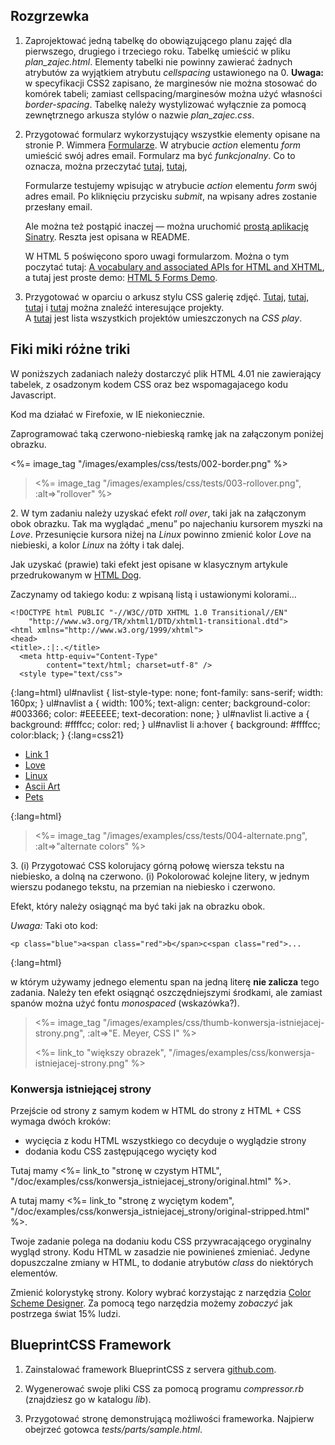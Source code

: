 ## Rozgrzewka


<!--

1. Zaczynamy od przeanalizowania różnych stylizacji prostej tabelki z
  [CSS Table Gallery](http://icant.co.uk/csstablegallery).
  Inne stylizacje ogladamy przez RSS Feed, albo wpisując URL:
  *http://icant.co.uk/csstablegallery/index.php?css=***mała liczba całkowita**.

-->

1. Zaprojektować jedną tabelkę do obowiązującego planu zajęć
   dla pierwszego, drugiego i trzeciego roku.
   Tabelkę umieścić w pliku *plan\_zajec.html*.
   Elementy tabelki nie powinny zawierać żadnych atrybutów za
   wyjątkiem atrybutu *cellspacing* ustawionego na 0.
   **Uwaga:** w specyfikacji CSS2 zapisano, że marginesów nie można stosować do komórek tabeli;
   zamiast cellspacing/marginesów można użyć własności *border-spacing*.
   Tabelkę należy wystylizować wyłącznie za pomocą zewnętrznego arkusza
   stylów o nazwie *plan\_zajec.css*.

1. Przygotować formularz wykorzystujący wszystkie elementy
   opisane na stronie P. Wimmera
   [Formularze](http://neuron.bednarska.edu.pl/html/form/form.htm).
   W atrybucie *action* elementu *form* umieścić
   swój adres email.
   Formularz ma być *funkcjonalny*. Co to oznacza, można
   przeczytać 
   [tutaj](http://articles.sitepoint.com/article/fancy-form-design-css),
   [tutaj](http://articles.sitepoint.com/article/steps-useable-forms),

   Formularze testujemy wpisując w atrybucie *action* elementu *form*
   swój adres email. Po kliknięciu przycisku *submit*,
   na wpisany adres zostanie przesłany email.
  
   Ale można też postąpić inaczej — można uruchomić 
   [prostą aplikację Sinatry](http://github.com/wbzyl/jquery-form).
   Reszta jest opisana w README.   


   W HTML 5 poświęcono sporo uwagi formularzom.
   Można o tym poczytać tutaj:
   [A vocabulary and associated APIs for HTML and XHTML](http://www.w3.org/TR/html5/forms.html), a tutaj jest proste demo:
   [HTML 5 Forms Demo](http://brucelawson.co.uk/tests/html5-forms-demo.html).

1. Przygotować w oparciu o arkusz stylu CSS galerię zdjęć.
   [Tutaj](http://www.cssplay.co.uk/menu/gallery_100.html),
   [tutaj](http://www.cssplay.co.uk/menu/gallery3l.html),
   [tutaj](http://www.cssplay.co.uk/menu/art_gallery.html) i
   [tutaj](http://www.cssplay.co.uk/menu/lightbox.html)
   można znaleźć interesujące projekty.<br/>
   A [tutaj](http://www.cssplay.co.uk/menu)
   jest lista wszystkich projektów umieszczonych na *CSS play*.

<!--
1. Zaprojektować tabelkę do
   [własności i wartości CSS dotyczących tekstu](http://www.w3.org/TR/CSS21/text.html).
   Tak jak poprzedni do wystylizowania tabelkę należy
   użyć zewnętrznego arkusza stylów. Tabelkę
   umieścić w pliku *text.html*, a arkusz
   stylu &#x2014; *text.css*.

1. Wystylizować program telewizyjny ze strony
   [TELEwizji](http://www.telewizja.info.pl/index.php).

1. Wybrany CSS stylizujący galerię zdjęć przepisać w SASS.
   Sparametryzować galerię, tzn. nazwać *magiczne* stałe
   występujące w arkuszu, tak aby można było je zmieniać,
   dostosowując arkusz do zdjęć różnej wielkości.
-->


## Fiki miki różne triki

W poniższych zadaniach należy dostarczyć plik HTML 4.01
nie zawierający tabelek, z osadzonym kodem CSS oraz
bez wspomagajacego kodu Javascript.

Kod ma działać w Firefoxie, w IE niekoniecznie.

Zaprogramować taką czerwono-niebieską ramkę
jak na załączonym poniżej obrazku.

<%= image_tag "/images/examples/css/tests/002-border.png" %>

<blockquote>
  <p><%= image_tag "/images/examples/css/tests/003-rollover.png", :alt=>"rollover" %></p>
</blockquote>

2\. W tym zadaniu należy uzyskać efekt *roll over*, taki jak na
załączonym obok obrazku. Tak ma wyglądać „menu” po najechaniu
kursorem myszki na *Love*. Przesunięcie kursora niżej na
*Linux* powinno zmienić kolor *Love* na niebieski,
a kolor *Linux* na żółty i tak dalej.

Jak uzyskać (prawie) taki efekt jest opisane w klasycznym artykule
przedrukowanym w [HTML Dog](http://htmldog.com/articles/suckerfish/dropdowns).

Zaczynamy od takiego kodu: z wpisaną listą
i ustawionymi kolorami…

    <!DOCTYPE html PUBLIC "-//W3C//DTD XHTML 1.0 Transitional//EN"
        "http://www.w3.org/TR/xhtml1/DTD/xhtml1-transitional.dtd">
    <html xmlns="http://www.w3.org/1999/xhtml">
    <head>
    <title>.:|:.</title>
      <meta http-equiv="Content-Type"
            content="text/html; charset=utf-8" />
      <style type="text/css">
{:lang=html}
        ul#navlist {
          list-style-type: none;
          font-family: sans-serif;
          width: 160px;
        }
        ul#navlist a {
          width: 100%;
          text-align: center;
          background-color: #003366; color: #EEEEEE;
          text-decoration: none;
        }
        ul#navlist li.active a {
          background: #ffffcc; color: red;
        }
        ul#navlist li a:hover {
          background: #ffffcc; color:black;
        }
{:lang=css21}
      </style>
    </head>
    <body>
      <ul id="navlist">
        <li class="active"><a href="#">Link 1</a></li>
        <li><a href="#">Love</a></li>
        <li><a href="#">Linux</a></li>
        <li><a href="#">Ascii Art</a></li>
        <li><a href="#">Pets</a></li>
      </ul>
    </body>
    </html>
{:lang=html}

<blockquote>
  <p><%= image_tag "/images/examples/css/tests/004-alternate.png", :alt=>"alternate colors" %></p>
</blockquote>

3\. (i) Przygotować CSS kolorujacy górną połowę wiersza tekstu na niebiesko,
a dolną na czerwono.
(i) Pokolorować kolejne litery, w jednym wierszu podanego
tekstu, na przemian na niebiesko i czerwono.

Efekt, który należy osiągnąć ma być taki jak na obrazku obok.

*Uwaga:* Taki oto kod:

    <p class="blue">a<span class="red">b</span>c<span class="red">...
{:lang=html}

w którym używamy jednego elementu span
na jedną literę **nie zalicza** tego zadania.
Należy ten efekt osiągnąć oszczędniejszymi środkami, ale
zamiast spanów można użyć fontu *monospaced* (wskazówka?).

<blockquote>
 <p><%= image_tag "/images/examples/css/thumb-konwersja-istniejacej-strony.png", :alt=>"E. Meyer, CSS I" %></p>
 <p><%= link_to "większy obrazek", "/images/examples/css/konwersja-istniejacej-strony.png" %></p>
</blockquote>

### Konwersja istniejącej strony

Przejście od strony z samym kodem w HTML do strony z HTML + CSS
wymaga dwóch kroków:

* wycięcia z kodu HTML wszystkiego co decyduje o wyglądzie strony
* dodania kodu CSS zastępującego wycięty kod

Tutaj mamy
<%= link_to "stronę w czystym HTML", "/doc/examples/css/konwersja_istniejacej_strony/original.html" %>.

A tutaj mamy
<%= link_to "stronę z wyciętym kodem", "/doc/examples/css/konwersja_istniejacej_strony/original-stripped.html" %>.

Twoje zadanie polega na dodaniu kodu CSS przywracającego
oryginalny wygląd strony.
Kodu HTML w zasadzie nie powinieneś zmieniać.
Jedyne dopuszczalne zmiany w HTML, to dodanie
atrybutów *class* do niektórych elementów.

Zmienić kolorystykę strony. Kolory wybrać
korzystając z narzędzia [Color Scheme Designer](http://colorschemedesigner.com).
Za pomocą tego narzędzia możemy *zobaczyć*
jak postrzega świat 15% ludzi.


## BlueprintCSS Framework

1. Zainstalować framework BlueprintCSS z servera
   [github.com](http://github.com/joshuaclayton/blueprint-css).

2. Wygenerować swoje pliki CSS za pomocą programu
   *compressor.rb* (znajdziesz go w katalogu *lib*).

3. Przygotować stronę demonstrującą możliwości frameworka.
   Najpierw obejrzeć gotowca *tests/parts/sample.html*.
